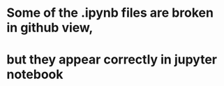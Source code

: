 # Some of the .ipynb files are broken in github view,
# but they appear correctly in jupyter notebook
